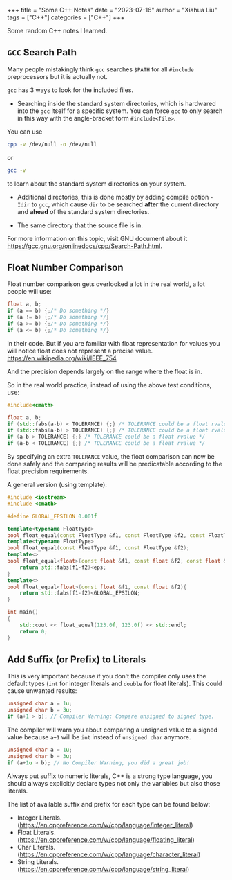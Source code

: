 +++
title = "Some C++ Notes"
date = "2023-07-16"
author = "Xiahua Liu"
tags = ["C++"]
categories = ["C++"]
+++

Some random C++ notes I learned.

## `GCC` Search Path

Many people mistakingly think `gcc` searches `$PATH` for all `#include` preprocessors but it is actually not.

`gcc` has 3 ways to look for the included files. 

* Searching inside the standard system directories, which is hardwared into the `gcc` itself for a specific system. You can force `gcc` to only search in this way with the angle-bracket form `#include<file>`.

You can use

```bash
cpp -v /dev/null -o /dev/null
```

or 

```bash
gcc -v
```

to learn about the standard system directories on your system.

* Additional directories, this is done mostly by adding compile option `-Idir` to `gcc`, which cause `dir` to be searched **after** the current directory and **ahead** of the standard system directories.

* The same directory that the source file is in.

For more information on this topic, visit GNU document about it https://gcc.gnu.org/onlinedocs/cpp/Search-Path.html.

## Float Number Comparison

Float number comparison gets overlooked a lot in the real world, a lot people will use:

```cpp
float a, b;
if (a == b) {;/* Do something */}
if (a != b) {;/* Do something */}
if (a >= b) {;/* Do something */}
if (a <= b) {;/* Do something */}
```

in their code. But if you are familiar with float representation for values you will notice float does not represent a precise value. https://en.wikipedia.org/wiki/IEEE_754 

And the precision depends largely on the range where the float is in.

So in the real world practice, instead of using the above test conditions, use:

```cpp
#include<cmath>

float a, b;
if (std::fabs(a-b) < TOLERANCE) {;} /* TOLERANCE could be a float rvalue */
if (std::fabs(a-b) > TOLERANCE) {;} /* TOLERANCE could be a float rvalue */
if (a-b > TOLERANCE) {;} /* TOLERANCE could be a float rvalue */
if (a-b < TOLERANCE) {;} /* TOLERANCE could be a float rvalue */
```

By specifying an extra `TOLERANCE` value, the float comparison can now be done safely and the comparing results will be predicatable according to the float precision requirements.

A general version (using template):

```cpp
#include <iostream>
#include <cmath>

#define GLOBAL_EPSILON 0.001f

template<typename FloatType>
bool float_equal(const FloatType &f1, const FloatType &f2, const FloatType &eps);
template<typename FloatType>
bool float_equal(const FloatType &f1, const FloatType &f2);
template<>
bool float_equal<float>(const float &f1, const float &f2, const float &eps){
    return std::fabs(f1-f2)<eps;
}
template<>
bool float_equal<float>(const float &f1, const float &f2){
    return std::fabs(f1-f2)<GLOBAL_EPSILON;
}

int main()
{
    std::cout << float_equal(123.0f, 123.0f) << std::endl;
    return 0;
}
```

## Add Suffix (or Prefix) to Literals

This is very important because if you don't the compiler only uses the default types (`int` for integer literals and `double` for float literals). This could cause unwanted results:

```cpp
unsigned char a = 1u;
unsigned char b = 3u;
if (a+1 > b); // Compiler Warning: Compare unsigned to signed type.
```

The compiler will warn you about comparing a unsigned value to a signed value because `a+1` will be `int` instead of `unsigned char` anymore.

```cpp
unsigned char a = 1u;
unsigned char b = 3u;
if (a+1u > b); // No Compiler Warning, you did a great job!
```

Always put suffix to numeric literals, C++ is a strong type language, you should always explicitly declare types not only the variables but also those literals.

The list of available suffix and prefix for each type can be found below:

* Integer Literals. (https://en.cppreference.com/w/cpp/language/integer_literal)
* Float Literals. (https://en.cppreference.com/w/cpp/language/floating_literal)
* Char Literals. (https://en.cppreference.com/w/cpp/language/character_literal)
* String Literals. (https://en.cppreference.com/w/cpp/language/string_literal)